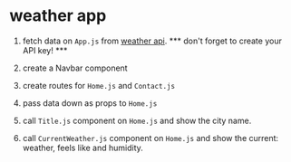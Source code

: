 # weather app

1. fetch data on `App.js` from [weather api](https://openweathermap.org/forecast5). *** don't forget to create your API key! ***

2. create a Navbar component

3. create routes for `Home.js` and `Contact.js`

4. pass data down as props to `Home.js`

5. call `Title.js` component on `Home.js` and show the city name.

6. call `CurrentWeather.js` component on `Home.js` and show the current: weather, feels like and humidity.